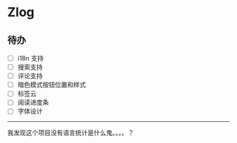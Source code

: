 # Zlog

## 待办

- [ ] i18n 支持
- [ ] 搜索支持
- [ ] 评论支持
- [ ] 暗色模式按钮位置和样式
- [ ] 标签云
- [ ] 阅读进度条
- [ ] 字体设计

---
我发现这个项目没有语言统计是什么鬼。。。。？
